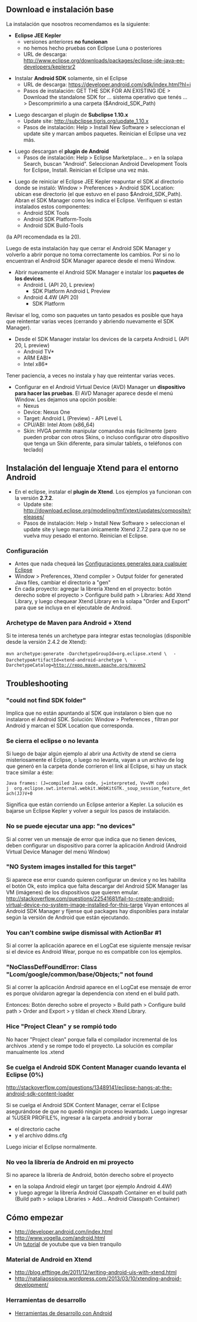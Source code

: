 Download e instalación base
---------------------------

La instalación que nosotros recomendamos es la siguiente:

-   **Eclipse JEE Kepler**
    -   versiones anteriores **no funcionan**
    -   no hemos hecho pruebas con Eclipse Luna o posteriores
    -   URL de descarga: <http://www.eclipse.org/downloads/packages/eclipse-ide-java-ee-developers/keplersr2>

<!-- -->

-   Instalar **Android SDK** solamente, sin el Eclipse
    -   URL de descarga: <https://developer.android.com/sdk/index.html?hl=i>
    -   Pasos de instalación: GET THE SDK FOR AN EXISTING IDE &gt; Download the standalone SDK for ... sistema operativo que tenés ... &gt; Descomprimirlo a una carpeta ($Android\_SDK\_Path)

<!-- -->

-   Luego descargan el plugin de **Subclipse 1.10.x**
    -   Update site: <http://subclipse.tigris.org/update_1.10.x>
    -   Pasos de instalación: Help &gt; Install New Software &gt; seleccionan el update site y marcan ambos paquetes. Reinician el Eclipse una vez más.

<!-- -->

-   Luego descargan el **plugin de Android**
    -   Pasos de instalación: Help &gt; Eclipse Marketplace... &gt; en la solapa Search, buscan "Android". Seleccionan Android Development Tools for Eclipse, Install. Reinician el Eclipse una vez más.

<!-- -->

-   Luego de reiniciar el Eclipse JEE Kepler reapuntar el SDK al directorio donde se instaló: Window &gt; Preferences &gt; Android SDK Location: ubican ese directorio (el que estuvo en el paso $Android\_SDK\_Path). Abran el SDK Manager como les indica el Eclipse. Verifiquen si están instalados estos componentes:
    -   Android SDK Tools
    -   Android SDK Platform-Tools
    -   Android SDK Build-Tools

(la API recomendada es la 20).

Luego de esta instalación hay que cerrar el Android SDK Manager y volverlo a abrir porque no toma correctamente los cambios. Por si no lo encuentran el Android SDK Manager aparece desde el menú Window.

-   Abrir nuevamente el Android SDK Manager e instalar los **paquetes de los devices**.
    -   Android L (API 20, L preview)
        -   SDK Platform Android L Preview
    -   Android 4.4W (API 20)
        -   SDK Platform

Revisar el log, como son paquetes un tanto pesados es posible que haya que reintentar varias veces (cerrando y abriendo nuevamente el SDK Manager).

-   Desde el SDK Manager instalar los devices de la carpeta Android L (API 20, L preview)
    -   Android TV\*
    -   ARM EABI\*
    -   Intel x86\*

Tener paciencia, a veces no instala y hay que reintentar varias veces.

-   Configurar en el Android Virtual Device (AVD) Manager un **dispositivo para hacer las pruebas**. El AVD Manager aparece desde el menú Window. Les dejamos una opción posible:
    -   Nexus
    -   Device: Nexus One
    -   Target: Android L (Preview) - API Level L
    -   CPU/ABI: Intel Atom (x86\_64)
    -   Skin: HVGA permite manipular comandos más fácilmente (pero pueden probar con otros Skins, o incluso configurar otro dispositivo que tenga un Skin diferente, para simular tablets, o teléfonos con teclado)

Instalación del lenguaje Xtend para el entorno Android
------------------------------------------------------

-   En el eclipse, instalar el **plugin de Xtend**. Los ejemplos ya funcionan con la versión **2.7.2**.
    -   Update site: <http://download.eclipse.org/modeling/tmf/xtext/updates/composite/releases/>
    -   Pasos de instalación: Help &gt; Install New Software &gt; seleccionan el update site y luego marcan únicamente Xtend 2.7.2 para que no se vuelva muy pesado el entorno. Reinician el Eclipse.

### Configuración

-   Antes que nada chequeá las [Configuraciones generales para cualquier Eclipse](configuraciones-generales-para-cualquier-eclipse.html)
-   Window &gt; Preferences, Xtend compiler &gt; Output folder for generated Java files, cambiar el directorio a "gen"
-   En cada proyecto: agregar la librería Xtend en el proyecto: botón derecho sobre el proyecto &gt; Configure build path &gt; Libraries: Add Xtend Library, y luego chequear Xtend Library en la solapa "Order and Export" para que se incluya en el ejecutable de Android.

### Archetype de Maven para Android + Xtend

Si te interesa tenés un archetype para integrar estas tecnologías (disponible desde la versión 2.4.2 de Xtend):

`mvn archetype:generate -DarchetypeGroupId=org.eclipse.xtend \`
`  -DarchetypeArtifactId=xtend-android-archetype \`
`  -DarchetypeCatalog=`[`http://repo.maven.apache.org/maven2`](http://repo.maven.apache.org/maven2)

Troubleshooting
---------------

### "could not find SDK folder"

Implica que no están apuntando al SDK que instalaron o bien que no instalaron el Android SDK. Solución: Window &gt; Preferences , filtran por Android y marcan el SDK Location que corresponda.

### Se cierra el eclipse o no levanta

Si luego de bajar algún ejemplo al abrir una Activity de xtend se cierra misteriosamente el Eclipse, o luego no levanta, vayan a un archivo de log que generó en la carpeta donde corrieron el link al Eclipse, si hay un stack trace similar a éste:

`Java frames: (J=compiled Java code, j=interpreted, Vv=VM code)`
`j  org.eclipse.swt.internal.webkit.WebKitGTK._soup_session_feature_detach(JJ)V+0`

Significa que están corriendo un Eclipse anterior a Kepler. La solución es bajarse un Eclipse Kepler y volver a seguir los pasos de instalación.

### No se puede ejecutar una app: "no devices"

Si al correr ven un mensaje de error que indica que no tienen devices, deben configurar un dispositivo para correr la aplicación Android (Android Virtual Device Manager del menú Window)

### "NO System images installed for this target"

Si aparece ese error cuando quieren configurar un device y no les habilita el botón Ok, esto implica que falta descargar del Android SDK Manager las VM (imágenes) de los dispositivos que quieren emular. <http://stackoverflow.com/questions/22541681/fail-to-create-android-virtual-device-no-system-image-installed-for-this-targe> Vayan entonces al Android SDK Manager y fíjense qué packages hay disponibles para instalar según la versión de Android que están ejecutando.

### You can't combine swipe dismissal with ActionBar \#1

Si al correr la aplicación aparece en el LogCat ese siguiente mensaje revisar si el device es Android Wear, porque no es compatible con los ejemplos.

### "NoClassDefFoundError: Class "Lcom/google/common/base/Objects;" not found

Si al correr la aplicación Android aparece en el LogCat ese mensaje de error es porque olvidaron agregar la dependencia con xtend en el build path.

Entonces: Botón derecho sobre el proyecto &gt; Build path &gt; Configure build path &gt; Order and Export &gt; y tildan el check Xtend Library.

### Hice "Project Clean" y se rompió todo

No hacer "Project clean" porque falla el compilador incremental de los archivos .xtend y se rompe todo el proyecto. La solución es compilar manualmente los .xtend

### Se cuelga el Android SDK Content Manager cuando levanta el Eclipse (0%)

<http://stackoverflow.com/questions/13489141/eclipse-hangs-at-the-android-sdk-content-loader>

Si se cuelga el Android SDK Content Manager, cerrar el Eclipse asegurándose de que no quedó ningún proceso levantado. Luego ingresar al %USER PROFILE%, ingresar a la carpeta .android y borrar

-   el directorio cache
-   y el archivo ddms.cfg

Luego iniciar el Eclipse normalmente.

### No veo la librería de Android en mi proyecto

Si no aparece la librería de Android, botón derecho sobre el proyecto

-   en la solapa Android elegir un target (por ejemplo Android 4.4W)
-   y luego agregar la librería Android Classpath Container en el build path (Build path &gt; solapa Libraries &gt; Add... Android Classpath Container)

Cómo empezar
------------

-   <http://developer.android.com/index.html>
-   <http://www.vogella.com/android.html>
-   Un [tutorial](http://www.youtube.com/watch?v=zS1frzHbKWY) de youtube que va bien tranquilo

### Material de Android en Xtend

-   <http://blog.efftinge.de/2011/12/writing-android-uis-with-xtend.html>
-   <http://nataliaossipova.wordpress.com/2013/03/10/xtending-android-development/>

### Herramientas de desarrollo

-   [Herramientas de desarrollo con Android](herramientas-de-desarrollo-con-android.html)

